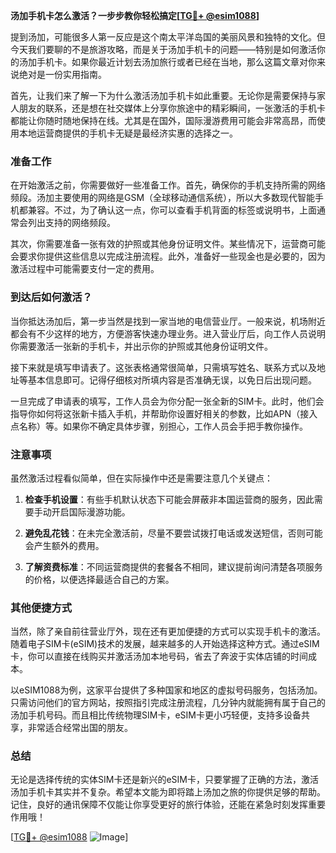 **汤加手机卡怎么激活？一步步教你轻松搞定[[TG💪+ @esim1088](https://t.me/s/esim1088)]**

提到汤加，可能很多人第一反应是这个南太平洋岛国的美丽风景和独特的文化。但今天我们要聊的不是旅游攻略，而是关于汤加手机卡的问题——特别是如何激活你的汤加手机卡。如果你最近计划去汤加旅行或者已经在当地，那么这篇文章对你来说绝对是一份实用指南。

首先，让我们来了解一下为什么激活汤加手机卡如此重要。无论你是需要保持与家人朋友的联系，还是想在社交媒体上分享你旅途中的精彩瞬间，一张激活的手机卡都能让你随时随地保持在线。尤其是在国外，国际漫游费用可能会非常高昂，而使用本地运营商提供的手机卡无疑是最经济实惠的选择之一。

### 准备工作

在开始激活之前，你需要做好一些准备工作。首先，确保你的手机支持所需的网络频段。汤加主要使用的网络是GSM（全球移动通信系统），所以大多数现代智能手机都兼容。不过，为了确认这一点，你可以查看手机背面的标签或说明书，上面通常会列出支持的网络频段。

其次，你需要准备一张有效的护照或其他身份证明文件。某些情况下，运营商可能会要求你提供这些信息以完成注册流程。此外，准备好一些现金也是必要的，因为激活过程中可能需要支付一定的费用。

### 到达后如何激活？

当你抵达汤加后，第一步当然是找到一家当地的电信营业厅。一般来说，机场附近都会有不少这样的地方，方便游客快速办理业务。进入营业厅后，向工作人员说明你需要激活一张新的手机卡，并出示你的护照或其他身份证明文件。

接下来就是填写申请表了。这张表格通常很简单，只需填写姓名、联系方式以及地址等基本信息即可。记得仔细核对所填内容是否准确无误，以免日后出现问题。

一旦完成了申请表的填写，工作人员会为你分配一张全新的SIM卡。此时，他们会指导你如何将这张新卡插入手机，并帮助你设置好相关的参数，比如APN（接入点名称）等。如果你不确定具体步骤，别担心，工作人员会手把手教你操作。

### 注意事项

虽然激活过程看似简单，但在实际操作中还是需要注意几个关键点：

1. **检查手机设置**：有些手机默认状态下可能会屏蔽非本国运营商的服务，因此需要手动开启国际漫游功能。
   
2. **避免乱花钱**：在未完全激活前，尽量不要尝试拨打电话或发送短信，否则可能会产生额外的费用。

3. **了解资费标准**：不同运营商提供的套餐各不相同，建议提前询问清楚各项服务的价格，以便选择最适合自己的方案。

### 其他便捷方式

当然，除了亲自前往营业厅外，现在还有更加便捷的方式可以实现手机卡的激活。随着电子SIM卡(eSIM)技术的发展，越来越多的人开始选择这种方式。通过eSIM卡，你可以直接在线购买并激活汤加本地号码，省去了奔波于实体店铺的时间成本。

以eSIM1088为例，这家平台提供了多种国家和地区的虚拟号码服务，包括汤加。只需访问他们的官方网站，按照指引完成注册流程，几分钟内就能拥有属于自己的汤加手机号码。而且相比传统物理SIM卡，eSIM卡更小巧轻便，支持多设备共享，非常适合经常出国的朋友。

### 总结

无论是选择传统的实体SIM卡还是新兴的eSIM卡，只要掌握了正确的方法，激活汤加手机卡其实并不复杂。希望本文能为即将踏上汤加之旅的你提供足够的帮助。记住，良好的通讯保障不仅能让你享受更好的旅行体验，还能在紧急时刻发挥重要作用哦！

[[TG💪+ @esim1088](https://t.me/s/esim1088) ![Image](https://i.postimg.cc/4NQfJmqS/Snipaste-2025-05-13-00-14-12.png)]